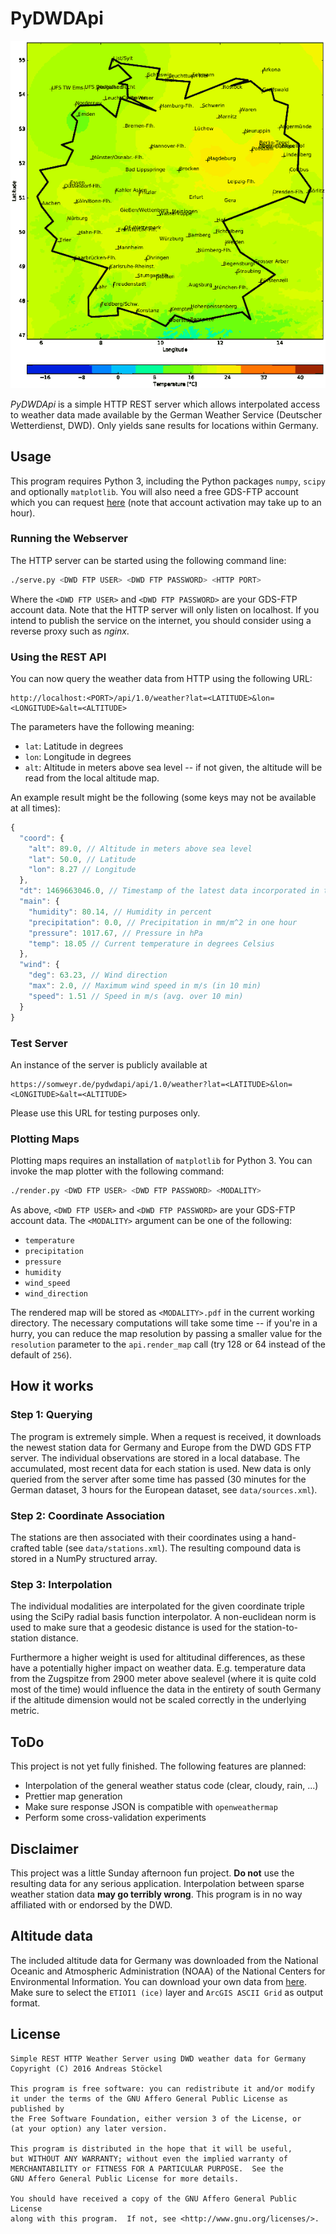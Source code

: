 PyDWDApi
========

![Temperature map example](https://raw.githubusercontent.com/astoeckel/pydwdapi/master/docs/example_temperature.png)

*PyDWDApi* is a simple HTTP REST server which allows interpolated access to
weather data made available by the German Weather Service (Deutscher
Wetterdienst, DWD). Only yields sane results for locations within Germany.

Usage
-----

This program requires Python 3, including the Python packages `numpy`, `scipy`
and optionally `matplotlib`. You will also need a free GDS-FTP account which you
can request [here](http://www.dwd.de/DE/fachnutzer/dienstleister/grundversorgung/grundversorgung_node.html) (note that account activation may take up to an hour).

### Running the Webserver

The HTTP server can be started using the following command line:
```bash
./serve.py <DWD FTP USER> <DWD FTP PASSWORD> <HTTP PORT>
```
Where the `<DWD FTP USER>` and `<DWD FTP PASSWORD>` are your GDS-FTP account
data. Note that the HTTP server will only listen on localhost. If you intend to
publish the service on the internet, you should consider using a reverse proxy
such as *nginx*.

### Using the REST API

You can now query the weather data from HTTP using the following URL:
```
http://localhost:<PORT>/api/1.0/weather?lat=<LATITUDE>&lon=<LONGITUDE>&alt=<ALTITUDE>
```
The parameters have the following meaning:

* `lat`: Latitude in degrees
* `lon`: Longitude in degrees
* `alt`: Altitude in meters above sea level -- if not given, the altitude will
be read from the local altitude map.

An example result might be the following (some keys may not be available at all
times):
```javascript
{
  "coord": {
    "alt": 89.0, // Altitude in meters above sea level
    "lat": 50.0, // Latitude
    "lon": 8.27 // Longitude
  },
  "dt": 1469663046.0, // Timestamp of the latest data incorporated in the result
  "main": {
    "humidity": 80.14, // Humidity in percent
    "precipitation": 0.0, // Precipitation in mm/m^2 in one hour
    "pressure": 1017.67, // Pressure in hPa
    "temp": 18.05 // Current temperature in degrees Celsius
  },
  "wind": {
    "deg": 63.23, // Wind direction
    "max": 2.0, // Maximum wind speed in m/s (in 10 min)
    "speed": 1.51 // Speed in m/s (avg. over 10 min)
  }
}
```

### Test Server

An instance of the server is publicly available at
```
https://somweyr.de/pydwdapi/api/1.0/weather?lat=<LATITUDE>&lon=<LONGITUDE>&alt=<ALTITUDE>
```
Please use this URL for testing purposes only.

### Plotting Maps

Plotting maps requires an installation of `matplotlib` for Python 3. You can
invoke the map plotter with the following command:

```bash
./render.py <DWD FTP USER> <DWD FTP PASSWORD> <MODALITY>
```
As above, `<DWD FTP USER>` and `<DWD FTP PASSWORD>` are your GDS-FTP account
data. The `<MODALITY>` argument can be one of the following:

* `temperature`
* `precipitation`
* `pressure`
* `humidity`
* `wind_speed`
* `wind_direction`

The rendered map will be stored as `<MODALITY>.pdf` in the current working
directory. The necessary computations will take some time -- if you're in
a hurry, you can reduce the map resolution by passing a smaller value for
the `resolution` parameter to the `api.render_map` call (try 128 or 64 instead
of the default of `256`).


How it works
------------

### Step 1: Querying
The program is extremely simple. When a request is received, it downloads the
newest station data for Germany and Europe from the DWD GDS FTP server. The
individual observations are stored in a local database. The accumulated, most
recent data for each station is used. New data is only queried from the server
after some time has passed (30 minutes for the German dataset, 3 hours for the
European dataset, see `data/sources.xml`).

### Step 2: Coordinate Association
The stations are then associated with their coordinates using a hand-crafted
table (see `data/stations.xml`). The resulting compound data is stored in a
NumPy structured array.

### Step 3: Interpolation
The individual modalities are interpolated for the given coordinate triple using
the SciPy radial basis function interpolator. A non-euclidean norm is used to
make sure that a geodesic distance is used for the station-to-station distance.

Furthermore a higher weight is used for altitudinal differences, as these have a
potentially higher impact on weather data. E.g. temperature data from the
Zugspitze from 2900 meter above sealevel (where it is quite cold most of the
time) would influence the data in the entirety of south Germany if the altitude
dimension would not be scaled correctly in the underlying metric.

ToDo
----

This project is not yet fully finished. The following features are planned:

* Interpolation of the general weather status code (clear, cloudy, rain, ...)
* Prettier map generation
* Make sure response JSON is compatible with `openweathermap`
* Perform some cross-validation experiments


Disclaimer
----------

This project was a little Sunday afternoon fun project. **Do not** use the
resulting data for any serious application. Interpolation between sparse weather
station data **may go terribly wrong**. This program is in no way affiliated
with or endorsed by the DWD.

Altitude data
-------------

The included altitude data for Germany was downloaded from the National Oceanic
and Atmospheric Administration (NOAA) of the National Centers for Environmental
Information. You can download your own data from
[here](http://maps.ngdc.noaa.gov/viewers/wcs-client/). Make sure to select the
`ETIOI1 (ice)` layer and `ArcGIS ASCII Grid` as output format.

License
-------

```
Simple REST HTTP Weather Server using DWD weather data for Germany
Copyright (C) 2016 Andreas Stöckel

This program is free software: you can redistribute it and/or modify
it under the terms of the GNU Affero General Public License as published by
the Free Software Foundation, either version 3 of the License, or
(at your option) any later version.

This program is distributed in the hope that it will be useful,
but WITHOUT ANY WARRANTY; without even the implied warranty of
MERCHANTABILITY or FITNESS FOR A PARTICULAR PURPOSE.  See the
GNU Affero General Public License for more details.

You should have received a copy of the GNU Affero General Public License
along with this program.  If not, see <http://www.gnu.org/licenses/>.
```
